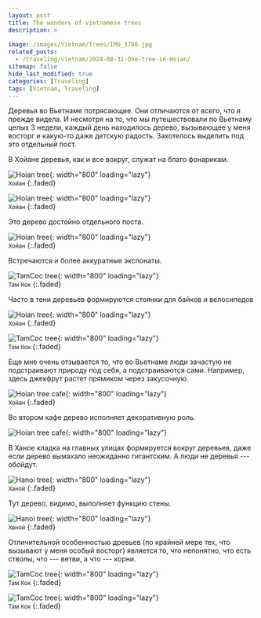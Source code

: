 ```yaml
---
layout: post
title: The wonders of vietnamese trees
description: >
  
image: /images/Vietnam/Trees/IMG_3788.jpg
related_posts:
  - /traveling/vietnam/2024-08-31-One-tree-in-Hoian/
sitemap: false
hide_last_modified: true
categories: [Traveling]
tags: [Vietnam, Traveling]
---
```


Деревья во Вьетнаме потрясающие. Они отличаются от всего, что я прежде видела. И несмотря на то, что мы путешествовали по Вьетнаму целых 3 недели, каждый день находилось дерево, вызывающее у меня восторг и какую-то даже детскую радость.
Захотелось выделить под это отдельный пост. 

В Хойане деревья, как и все вокруг, служат на благо фонарикам.

![Hoian tree](/images/Vietnam/Trees/IMG_3509.jpg){: width="800" loading="lazy"}
<br>
<small>Хойан</small>
{:.faded}

![Hoian tree](/images/Vietnam/Trees/IMG_3536.jpg){: width="800" loading="lazy"}
<br>
<small>Хойан</small>
{:.faded}

Это дерево достойно отдельного поста. 

![Hoian tree](/images/Vietnam/Trees/IMG_3641.jpg){: width="800" loading="lazy"}
<br>
<small>Хойан</small>
{:.faded}

Встречаются и более аккуратные экспонаты.

![TamCoc tree](/images/Vietnam/Trees/IMG_4440.jpg){: width="800" loading="lazy"}
<br>
<small>Там&nbsp;Кок</small>
{:.faded}

Часто в тени деревьев формируются стоянки для байков и велосипедов 

![Hoian tree](/images/Vietnam/Trees/IMG_3673.jpg){: width="800" loading="lazy"}
<br>
<small>Хойан</small>
{:.faded}

![TamCoc tree](/images/Vietnam/Trees/IMG_3779.jpg){: width="800" loading="lazy"}
<br>
<small>Там&nbsp;Кок </small>
{:.faded}

Еще мне очень отзывается то, что во Вьетнаме люди зачастую не подстраивают природу под себя, а подстраиваются сами. 
Например, здесь джекфрут растет прямиком через закусочную.

![Hoian tree cafe](/images/Vietnam/Trees/IMG_3612.jpg){: width="800" loading="lazy"}
<br>
<small>Хойан </small>
{:.faded}

Во втором кафе дерево исполняет декоративную роль.

![Hoian tree cafe](/images/Vietnam/Trees/IMG_3613_2.jpg){: width="800" loading="lazy"}

В Ханое кладка на главных улицах формируется вокруг деревьев, даже если дерево вымахало неожиданно гигантским. А люди не деревья --- обойдут.

![Hanoi tree](/images/Vietnam/Trees/IMG_4485b.jpg){: width="800" loading="lazy"}
<br>
<small>Ханой</small>
{:.faded}

Тут дерево, видимо, выполняет функцию стены.

![Hanoi tree](/images/Vietnam/Trees/IMG_4520_2.jpg){: width="800" loading="lazy"}
<br>
<small>Ханой</small>
{:.faded}

Отличительной особенностью древьев (по крайней мере тех, что вызывают у меня особый восторг) является то, что непонятно, что есть стволы, что --- ветви, а что --- корни.

![TamCoc tree](/images/Vietnam/Trees/IMG_4207.jpg){: width="800" loading="lazy"}
<br>
<small>Там&nbsp;Кок</small>
{:.faded}

![TamCoc tree](/images/Vietnam/Trees/IMG_4437.jpg){: width="800" loading="lazy"}
<br>
<small>Там&nbsp;Кок </small>
{:.faded}

